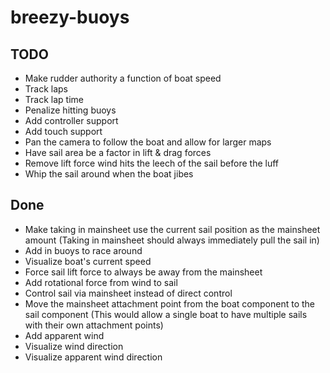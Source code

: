 # breezy-buoys


## TODO

* Make rudder authority a function of boat speed
* Track laps
* Track lap time
* Penalize hitting buoys
* Add controller support
* Add touch support
* Pan the camera to follow the boat and allow for larger maps
* Have sail area be a factor in lift & drag forces
* Remove lift force wind hits the leech of the sail before the luff
* Whip the sail around when the boat jibes

## Done

* Make taking in mainsheet use the current sail position as the mainsheet amount (Taking in mainsheet should always immediately pull the sail in)
* Add in buoys to race around
* Visualize boat's current speed
* Force sail lift force to always be away from the mainsheet
* Add rotational force from wind to sail
* Control sail via mainsheet instead of direct control
* Move the mainsheet attachment point from the boat component to the sail component
  (This would allow a single boat to have multiple sails with their own attachment points)
* Add apparent wind
* Visualize wind direction
* Visualize apparent wind direction
